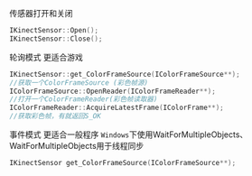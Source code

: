 传感器打开和关闭

```cpp
IKinectSensor::Open(); 
IKinectSensor::Close();
```





轮询模式 更适合游戏

```cpp
IKinectSensor::get_ColorFrameSource(IColorFrameSource**);
//获取一个ColorFrameSource (彩色帧源)
IColorFrameSource::OpenReader(IColorFrameReader**);
//打开一个ColorFrameReader(彩色帧读取器)
IColorFrameReader::AcquireLatestFrame(IColorFrame**);
//获取彩色帧，有就返回S_OK 
```

事件模式 更适合一般程序
`Windows`下使用WaitForMultipleObjects、WaitForMultipleObjects用于线程同步

```cpp
IKinectSensor get_ColorFrameSource(IColorFrameSource**);
```




